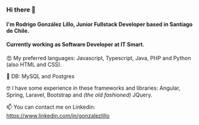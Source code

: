 ### Hi there 👋

#### I'm Rodrigo González Lillo, Junior Fullstack Developer based in Santiago de Chile.

#### Currently working as Software Developer at IT Smart.

😍 My preferred languages: Javascript, Typescript, Java, PHP and Python (also HTML and CSS).

🤖 DB: MySQL and Postgres

🤓 I have some experience in these frameworks and libraries: Angular, Spring, Laravel, Bootstrap and *(the old fashioned)* JQuery.

📫 You can contact me on Linkedin: https://www.linkedin.com/in/gonzalezlillo

